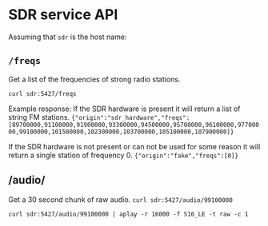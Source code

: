 # SDR service API

Assuming that `sdr` is the host name:

## `/freqs`
Get a list of the frequencies of strong radio stations.

`curl sdr:5427/freqs`

Example response:
If the SDR hardware is present it will return a list of string FM stations.
`{"origin":"sdr_hardware","freqs":[89700000,91100000,91900000,93300000,94500000,95700000,96100000,97700000,99100000,101500000,102300000,103700000,105100000,107900000]}`

If the SDR hardware is not present or can not be used for some reason it will return a single station of frequency 0.
`{"origin":"fake","freqs":[0]}`

## /audio/<freq>
Get a 30 second chunk of raw audio.
`curl sdr:5427/audio/99100000`

`curl sdr:5427/audio/99100000 | aplay -r 16000 -f S16_LE -t raw -c 1`
